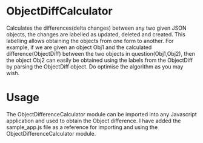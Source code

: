 # ObjectDiffCalculator
Calculates the differences(delta changes) between any two given JSON objects, the changes are labelled as updated, deleted and created. This labelling allows obtaining the objects from one form to another. For example, if we are given an object Obj1 and the calculated difference(ObjectDiff) between the two objects in question(Obj1,Obj2), then the object Obj2 can easily be obtained using the labels from the ObjectDiff by parsing the ObjectDiff object. Do optimise the algorithm as you may wish.

# Usage
The ObjectDifferenceCalculator module can be imported into any Javascript application and used to obtain the Object difference.
I have added the sample_app.js file as a reference for importing and using the ObjectDifferenceCalculator module.
